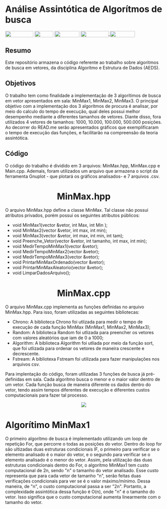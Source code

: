 # Análise Assintótica de Algorítmos de busca 

<div style="display: inline-block;">
<img align="center" height="20px" width="90px" src="https://img.shields.io/badge/Maintained%3F-yes-green.svg"/> 
<img align="center" height="20px" width="60px" src="https://img.shields.io/badge/C%2B%2B-00599C?style=for-the-badge&logo=c%2B%2B&logoColor=white"/> 
<img align="center" height="20px" width="80px" src="https://img.shields.io/badge/Made%20for-VSCode-1f425f.svg"/> 
<a href="https://github.com/mpiress/midpy/issues">
<img align="center" height="20px" width="90px" src="https://img.shields.io/badge/contributions-welcome-brightgreen.svg?style=flat"/>
<img align="center" height="20px" width="80px" src="https://badgen.net/badge/license/MIT/green"/>
</a> 
</div>

<p> </p>
<p> </p>

<p align="justify">

## Resumo 

Este repositório armazena o código referente ao trabalho sobre algoritmos de busca em vetores, da disciplina Algorítmo e Estrutura de Dados (AEDS). 

## Objetivos

O trabalho tem como finalidade a implementação de 3 algorítimos de busca em vetor apresentados em sala: MinMax1, MinMax2, MinMax3. O principal objetivo com a implementação dos 3 algorítmos de procura é analisar, por meio do calculo do tempo de execução, qual deles possui melhor desempenho mediante a diferentes tamanhos de vetores. Diante disso, fora utilizados 4 vetores de tamanhos: 1000, 10.000, 100.000, 500.000 posições. Ao decorrer do READ.me serão apresentados gráficos que exemplificaram o tempo de execução das funções, e facilitarão na compreensão da teoria assintótica.

## Código

O código do trabalho é dividido em 3 arquivos: MinMax.hpp, MinMax.cpp e Main.cpp. Ademais, foram utilizados um arquivo que armazena o script da ferramenta Gnuplot - que plotará os gráficos analisados- e 7 arquivos .csv.

<h1 align="center"/> MinMax.hpp </h1>
</p>
<p align="justify"> 
</p>
O arquivo MinMax.hpp define a classe MinMax. Tal classe não possui atributos privados, porém possui os seguintes atributos públicos:
</p>

- void MinMax1(vector<int> &vetor, int Max, int Min ); 
- void MinMax2(vector<int> &vetor, int max, int min); 
- void MinMax3(vector<int> &vetor, int max, int min, int tam); 
- void Preenche_Vetor(vector<int> &vetor, int tamanho, int max, int min);
- void MedirTempoMinMax1(vector <int> &vetor);
- void MedirTempoMinMax2(vector <int> &vetor);
- void MedirTempoMinMax3(vector <int> &vetor);
- void PrintarMinMaxOrdenado(vector<int> &vetor);
- void PrintarMinMaxAleatorio(vector<int> &vetor);
- void LimparDadosArquivo();
</p>

<h1 align="center"/> MinMax.cpp </h1>
</p>
<p align="justify"> 
</p>


O arquivo MinMax.cpp implementa as funções definidas no arquivo MinMax.hpp. Para isso, foram utilizadas as seguintes bibliotecas:
- Chrono: A biblioteca Chrono foi utlizada para medir o tempo de execução de cada função MinMax (MinMax1, MinMax2, MinMax3);
- Random: A biblioteca Random foi utlizada para preencher os vetores com valores aleatórios que iam de 0 a 1000;
- Algorithm: A biblioteca Algorithm foi utliada por meio da função sort, que foi utlizada para ordenar os vetores de maneira crescente e decrescente.
- Fstream: A bibliotexa Fstream foi utilizada para fazer manipulações nos arquivos csv.
</p>

Para implentação do código, foram utilizadas 3 funções de busca já pré-definidas em sala. Cada algorítmo busca o menor e o maior valor dentro de um vetor. Cada função busca de maneira diferente os dados dentro do vetor, tendo assim tempos diferentes de execução e diferentes custos computacionais para fazer tal processo. 
</p>
<p align="center">
<img src="https://github.com/JoaquimCruz/TrabalhoMinMax/assets/162636656/d91e6a2d-641e-4e0e-afc1-a7a8a9b7f1fd"/> 
</p>

</p>
<h1 align="justify"/> Algorítimo MinMax1 </h1>
</p>
<p align="justify"> 
</p>
O primeiro algorítmo de busca é implementado utilizando um loop de repetição For, que percorre o todas as posições do vetor. Dentro do loop for são ultizadas duas estruturas condicionais IF, o primeiro para verificar se o elemento analisado é o maior do vetor, e o segundo para verificar se o elemento analisado é o menor do vetor. Assim, pela utilização das duas estruturas condicionais dentro do For, o algorítmo MinMax1 tem custo computacional de 2n, sendo "n" o tamanho do vetor analisado. Esse custo representa que para cada vetor de tamanho "n", serão feitas duas verificações condicionais para ver se é o valor máximo/mínimo. Dessa maneira, de "n", o custo computacional passa a ser "2n". Portanto, a complexidade assintótica dessa função é O(n), onde "n" é o tamanho do vetor. Isso significa que o custo computacional aumenta linearmente com o tamanho do vetor.


